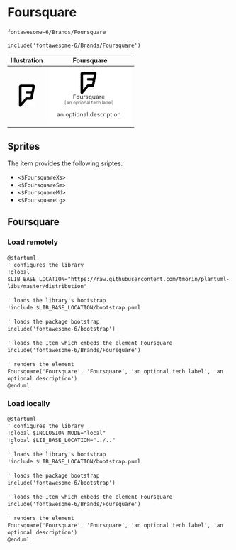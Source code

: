 # Foursquare


```text
fontawesome-6/Brands/Foursquare
```

```text
include('fontawesome-6/Brands/Foursquare')
```



| Illustration | Foursquare |
| :---: | :---: |
| ![illustration for Illustration](../../fontawesome-6/Brands/Foursquare.png) | ![illustration for Foursquare](../../fontawesome-6/Brands/Foursquare.Local.png) |



## Sprites
The item provides the following sriptes:

- `<$FoursquareXs>`
- `<$FoursquareSm>`
- `<$FoursquareMd>`
- `<$FoursquareLg>`





## Foursquare

### Load remotely
```plantuml
@startuml
' configures the library
!global $LIB_BASE_LOCATION="https://raw.githubusercontent.com/tmorin/plantuml-libs/master/distribution"

' loads the library's bootstrap
!include $LIB_BASE_LOCATION/bootstrap.puml

' loads the package bootstrap
include('fontawesome-6/bootstrap')

' loads the Item which embeds the element Foursquare
include('fontawesome-6/Brands/Foursquare')

' renders the element
Foursquare('Foursquare', 'Foursquare', 'an optional tech label', 'an optional description')
@enduml
```

### Load locally
```plantuml
@startuml
' configures the library
!global $INCLUSION_MODE="local"
!global $LIB_BASE_LOCATION="../.."

' loads the library's bootstrap
!include $LIB_BASE_LOCATION/bootstrap.puml

' loads the package bootstrap
include('fontawesome-6/bootstrap')

' loads the Item which embeds the element Foursquare
include('fontawesome-6/Brands/Foursquare')

' renders the element
Foursquare('Foursquare', 'Foursquare', 'an optional tech label', 'an optional description')
@enduml
```

